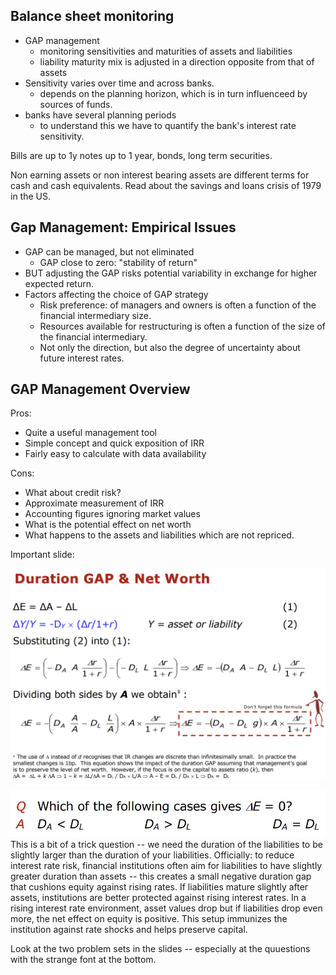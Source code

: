 ## Balance sheet monitoring

- GAP management
    - monitoring sensitivities and maturities of assets and liabilities
    - liability maturity mix is adjusted in a direction opposite from that of assets
- Sensitivity varies over time and across banks.
    - depends on the planning horizon, which is in turn influenceed by sources of funds.
- banks have several planning periods
    - to understand this we have to quantify the bank's interest rate sensitivity.

Bills are up to 1y notes up to 1 year, bonds, long term securities.

Non earning assets or non interest bearing assets are different terms for cash and cash equivalents.
Read about the savings and loans crisis of 1979 in the US.

## Gap Management: Empirical Issues

- GAP can be managed, but not eliminated
    - GAP close to zero: "stability of return"
- BUT adjusting the GAP risks potential variability in exchange for higher expected return.
- Factors affecting the choice of GAP strategy
    - Risk preference: of managers and owners is often a function of the financial intermediary size.
    - Resources available for restructuring is often a function of the size of the financial intermediary.
    - Not only the direction, but also the degree of uncertainty about future interest rates.

## GAP Management Overview

Pros:

- Quite a useful management tool
- Simple concept and quick exposition of IRR
- Fairly easy to calculate with data availability

Cons:

- What about credit risk?
- Approximate measurement of IRR
- Accounting figures ignoring market values
- What is the potential effect on net worth
- What happens to the assets and liabilities which are not repriced.

Important slide:

![img.png](img.png)

![img_1.png](img_1.png)
This is a bit of a trick question -- we need the duration of the liabilities to be slightly larger than the duration of
your liabilities. Officially: to reduce interest rate risk, financial institutions often aim for liabilities to have
slightly greater duration than assets -- this creates a small negative duration gap that cushions equity against rising
rates. If liabilities mature slightly after assets, institutions are better protected against rising interest rates. In
a rising interest rate environment, asset values drop but if liabilities drop even more, the net effect on equity is
positive. This setup immunizes the institution against rate shocks and helps preserve capital.

Look at the two problem sets in the slides -- especially at the quuestions with the strange font at the bottom.

